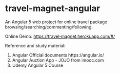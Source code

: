 # travel-magnet-angular
An Angular 5 web project for online travel package browsing/searching/commenting/following.

Online Demo:
https://travel-magnet.herokuapp.com/#/

Reference and study material:
<ol>
  <li>Angular Official documents https://angular.io/</li>
  <li>Angular Auction App - JOJO from imooc.com</li>
  <li>Udemy Angular 5 Course
</ol>


